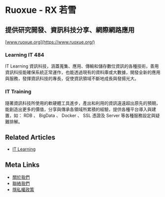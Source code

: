 # Ruoxue - RX 若雪
## 提供研究開發、資訊科技分享、網際網路應用
[www.ruoxue.org](https://www.ruoxue.org/)

### Learning IT 484
IT Learning 資訊科技，涵蓋蒐集、應用、傳輸和儲存數位資訊的各種技術，善用資訊科技能確保系統正常運作，也能透過現有的資料庫或大數據，開發全新的應用與服務，發揮資訊科技的專長，促使資訊領域不斷地成長與發揚光大。

### IT Training
隨著資訊科技所使用的軟硬體工具進步，產出和利用的資訊遠遠超出原先的預期，能創造出更多的價值，分享與傳承各領域所累積的經驗，提供各種平台導入與建置，如： RDB 、 BigData 、 Docker 、 SSL 憑證及 Server 等各種服務設定與疑難排解。

## Related Articles
- [IT Learning](https://www.ruoxue.org/it-learning/)

## Meta Links
- [關於我們](https://www.ruoxue.org/about-us/)
- [聯絡我們](https://www.ruoxue.org/contact-us/)
- [隱私權政策](https://www.ruoxue.org/privacy-policy/)